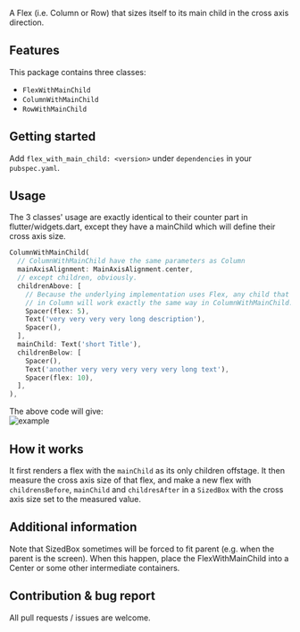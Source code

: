 <!-- 
This README describes the package. If you publish this package to pub.dev,
this README's contents appear on the landing page for your package.

For information about how to write a good package README, see the guide for
[writing package pages](https://dart.dev/guides/libraries/writing-package-pages). 

For general information about developing packages, see the Dart guide for
[creating packages](https://dart.dev/guides/libraries/create-library-packages)
and the Flutter guide for
[developing packages and plugins](https://flutter.dev/developing-packages). 
-->

A Flex (i.e. Column or Row) that sizes itself to its main child in the cross axis direction.

## Features

This package contains three classes:
 - `FlexWithMainChild`
 - `ColumnWithMainChild`
 - `RowWithMainChild`

## Getting started

Add `flex_with_main_child: <version>` under `dependencies` in your `pubspec.yaml`.

## Usage

The 3 classes' usage are exactly identical to their counter part in flutter/widgets.dart, except they have a mainChild which will define their cross axis size.

```dart
ColumnWithMainChild(
  // ColumnWithMainChild have the same parameters as Column
  mainAxisAlignment: MainAxisAlignment.center,
  // except children, obviously.
  childrenAbove: [
    // Because the underlying implementation uses Flex, any child that work
    // in Column will work exactly the same way in ColumnWithMainChild.
    Spacer(flex: 5),
    Text('very very very very long description'),
    Spacer(),
  ],
  mainChild: Text('short Title'),
  childrenBelow: [
    Spacer(),
    Text('another very very very very very long text'),
    Spacer(flex: 10),
  ],
),
```

The above code will give:<br/>![example](https://raw.githubusercontent.com/chomosuke/flex_with_main_child/master/example.png)

## How it works

It first renders a flex with the `mainChild` as its only children offstage. It then measure the cross axis size of that flex, and make a new flex with `childrensBefore`, `mainChild` and `childresAfter` in a `SizedBox` with the cross axis size set to the measured value.

## Additional information

Note that SizedBox sometimes will be forced to fit parent (e.g. when the parent is the screen). When this happen, place the FlexWithMainChild into a Center or some other intermediate containers. 

## Contribution & bug report

All pull requests / issues are welcome.
